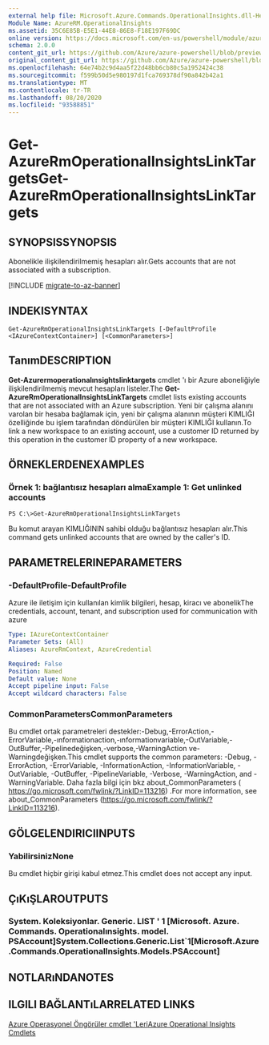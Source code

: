 ```yaml
---
external help file: Microsoft.Azure.Commands.OperationalInsights.dll-Help.xml
Module Name: AzureRM.OperationalInsights
ms.assetid: 35C6E85B-E5E1-44E8-86E8-F18E197F69DC
online version: https://docs.microsoft.com/en-us/powershell/module/azurerm.operationalinsights/get-azurermoperationalinsightslinktargets
schema: 2.0.0
content_git_url: https://github.com/Azure/azure-powershell/blob/preview/src/ResourceManager/OperationalInsights/Commands.OperationalInsights/help/Get-AzureRmOperationalInsightsLinkTargets.md
original_content_git_url: https://github.com/Azure/azure-powershell/blob/preview/src/ResourceManager/OperationalInsights/Commands.OperationalInsights/help/Get-AzureRmOperationalInsightsLinkTargets.md
ms.openlocfilehash: 64e74b2c9d4aa5f22d48bb6cb80c5a1952424c38
ms.sourcegitcommit: f599b50d5e980197d1fca769378df90a842b42a1
ms.translationtype: MT
ms.contentlocale: tr-TR
ms.lasthandoff: 08/20/2020
ms.locfileid: "93588851"
---
```

# <span data-ttu-id="aae05-101">Get-AzureRmOperationalInsightsLinkTargets</span><span class="sxs-lookup"><span data-stu-id="aae05-101">Get-AzureRmOperationalInsightsLinkTargets</span></span>

## <span data-ttu-id="aae05-102">SYNOPSIS</span><span class="sxs-lookup"><span data-stu-id="aae05-102">SYNOPSIS</span></span>
<span data-ttu-id="aae05-103">Abonelikle ilişkilendirilmemiş hesapları alır.</span><span class="sxs-lookup"><span data-stu-id="aae05-103">Gets accounts that are not associated with a subscription.</span></span>

[!INCLUDE [migrate-to-az-banner](../../includes/migrate-to-az-banner.md)]

## <span data-ttu-id="aae05-104">INDEKI</span><span class="sxs-lookup"><span data-stu-id="aae05-104">SYNTAX</span></span>

```
Get-AzureRmOperationalInsightsLinkTargets [-DefaultProfile <IAzureContextContainer>] [<CommonParameters>]
```

## <span data-ttu-id="aae05-105">Tanım</span><span class="sxs-lookup"><span data-stu-id="aae05-105">DESCRIPTION</span></span>
<span data-ttu-id="aae05-106">**Get-Azurermoperationalınsightslinktargets** cmdlet 'ı bir Azure aboneliğiyle ilişkilendirilmemiş mevcut hesapları listeler.</span><span class="sxs-lookup"><span data-stu-id="aae05-106">The **Get-AzureRmOperationalInsightsLinkTargets** cmdlet lists existing accounts that are not associated with an Azure subscription.</span></span>
<span data-ttu-id="aae05-107">Yeni bir çalışma alanını varolan bir hesaba bağlamak için, yeni bir çalışma alanının müşteri KIMLIĞI özelliğinde bu işlem tarafından döndürülen bir müşteri KIMLIĞI kullanın.</span><span class="sxs-lookup"><span data-stu-id="aae05-107">To link a new workspace to an existing account, use a customer ID returned by this operation in the customer ID property of a new workspace.</span></span>

## <span data-ttu-id="aae05-108">ÖRNEKLERDEN</span><span class="sxs-lookup"><span data-stu-id="aae05-108">EXAMPLES</span></span>

### <span data-ttu-id="aae05-109">Örnek 1: bağlantısız hesapları alma</span><span class="sxs-lookup"><span data-stu-id="aae05-109">Example 1: Get unlinked accounts</span></span>
```
PS C:\>Get-AzureRmOperationalInsightsLinkTargets
```

<span data-ttu-id="aae05-110">Bu komut arayan KIMLIĞININ sahibi olduğu bağlantısız hesapları alır.</span><span class="sxs-lookup"><span data-stu-id="aae05-110">This command gets unlinked accounts that are owned by the caller's ID.</span></span>

## <span data-ttu-id="aae05-111">PARAMETRELERINE</span><span class="sxs-lookup"><span data-stu-id="aae05-111">PARAMETERS</span></span>

### <span data-ttu-id="aae05-112">-DefaultProfile</span><span class="sxs-lookup"><span data-stu-id="aae05-112">-DefaultProfile</span></span>
<span data-ttu-id="aae05-113">Azure ile iletişim için kullanılan kimlik bilgileri, hesap, kiracı ve abonelik</span><span class="sxs-lookup"><span data-stu-id="aae05-113">The credentials, account, tenant, and subscription used for communication with azure</span></span>

```yaml
Type: IAzureContextContainer
Parameter Sets: (All)
Aliases: AzureRmContext, AzureCredential

Required: False
Position: Named
Default value: None
Accept pipeline input: False
Accept wildcard characters: False
```

### <span data-ttu-id="aae05-114">CommonParameters</span><span class="sxs-lookup"><span data-stu-id="aae05-114">CommonParameters</span></span>
<span data-ttu-id="aae05-115">Bu cmdlet ortak parametreleri destekler:-Debug,-ErrorAction,-ErrorVariable,-ınformationaction,-ınformationvariable,-OutVariable,-OutBuffer,-Pipelinedeğişken,-verbose,-WarningAction ve-Warningdeğişken.</span><span class="sxs-lookup"><span data-stu-id="aae05-115">This cmdlet supports the common parameters: -Debug, -ErrorAction, -ErrorVariable, -InformationAction, -InformationVariable, -OutVariable, -OutBuffer, -PipelineVariable, -Verbose, -WarningAction, and -WarningVariable.</span></span> <span data-ttu-id="aae05-116">Daha fazla bilgi için bkz about_CommonParameters ( https://go.microsoft.com/fwlink/?LinkID=113216) .</span><span class="sxs-lookup"><span data-stu-id="aae05-116">For more information, see about_CommonParameters (https://go.microsoft.com/fwlink/?LinkID=113216).</span></span>

## <span data-ttu-id="aae05-117">GÖLGELENDIRICI</span><span class="sxs-lookup"><span data-stu-id="aae05-117">INPUTS</span></span>

### <span data-ttu-id="aae05-118">Yabilirsiniz</span><span class="sxs-lookup"><span data-stu-id="aae05-118">None</span></span>
<span data-ttu-id="aae05-119">Bu cmdlet hiçbir girişi kabul etmez.</span><span class="sxs-lookup"><span data-stu-id="aae05-119">This cmdlet does not accept any input.</span></span>

## <span data-ttu-id="aae05-120">ÇıKıŞLAR</span><span class="sxs-lookup"><span data-stu-id="aae05-120">OUTPUTS</span></span>

### <span data-ttu-id="aae05-121">System. Koleksiyonlar. Generic. LIST ' 1 [Microsoft. Azure. Commands. Operationalınsights. model. PSAccount]</span><span class="sxs-lookup"><span data-stu-id="aae05-121">System.Collections.Generic.List\`1[Microsoft.Azure.Commands.OperationalInsights.Models.PSAccount]</span></span>

## <span data-ttu-id="aae05-122">NOTLARıNDA</span><span class="sxs-lookup"><span data-stu-id="aae05-122">NOTES</span></span>

## <span data-ttu-id="aae05-123">ILGILI BAĞLANTıLAR</span><span class="sxs-lookup"><span data-stu-id="aae05-123">RELATED LINKS</span></span>

[<span data-ttu-id="aae05-124">Azure Operasyonel Öngörüler cmdlet 'Leri</span><span class="sxs-lookup"><span data-stu-id="aae05-124">Azure Operational Insights Cmdlets</span></span>](./AzureRM.OperationalInsights.md)


